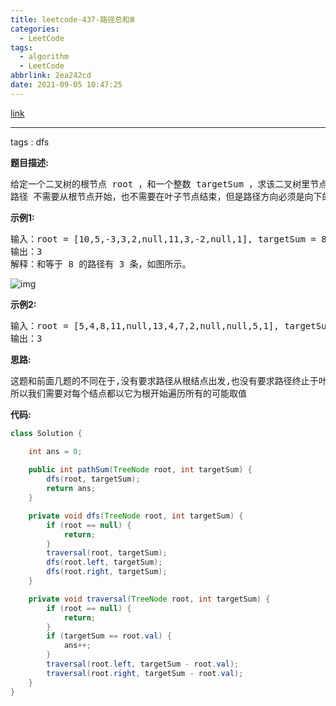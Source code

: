 ```yaml
---
title: leetcode-437-路径总和Ⅲ
categories:
  - LeetCode
tags:
  - algorithm
  - LeetCode
abbrlink: 2ea242cd
date: 2021-09-05 10:47:25
---
```


[link](https://leetcode-cn.com/problems/path-sum-iii/)

<hr/>

tags : dfs

**题目描述:**

<pre>
给定一个二叉树的根节点 root ，和一个整数 targetSum ，求该二叉树里节点值之和等于 targetSum 的 路径 的数目。
路径 不需要从根节点开始，也不需要在叶子节点结束，但是路径方向必须是向下的（只能从父节点到子节点）。
</pre>

**示例1:**

<pre>
输入：root = [10,5,-3,3,2,null,11,3,-2,null,1], targetSum = 8
输出：3
解释：和等于 8 的路径有 3 条，如图所示。
</pre>

![img](https://gitee.com/cao_ziqiang/img/raw/master/20210905104845.jpeg)

**示例2:**

<pre>
输入：root = [5,4,8,11,null,13,4,7,2,null,null,5,1], targetSum = 22
输出：3
</pre>

**思路:**

<pre>
这题和前面几题的不同在于,没有要求路径从根结点出发,也没有要求路径终止于叶子节点;
所以我们需要对每个结点都以它为根开始遍历所有的可能取值
</pre>

**代码:**

```java
class Solution {

    int ans = 0;
    
    public int pathSum(TreeNode root, int targetSum) {
        dfs(root, targetSum);
        return ans;
    }

    private void dfs(TreeNode root, int targetSum) {
        if (root == null) {
            return;
        }
        traversal(root, targetSum);
        dfs(root.left, targetSum);
        dfs(root.right, targetSum);
    }

    private void traversal(TreeNode root, int targetSum) {
        if (root == null) {
            return;
        }
        if (targetSum == root.val) {
            ans++;
        }
        traversal(root.left, targetSum - root.val);
        traversal(root.right, targetSum - root.val);
    }
}
```

